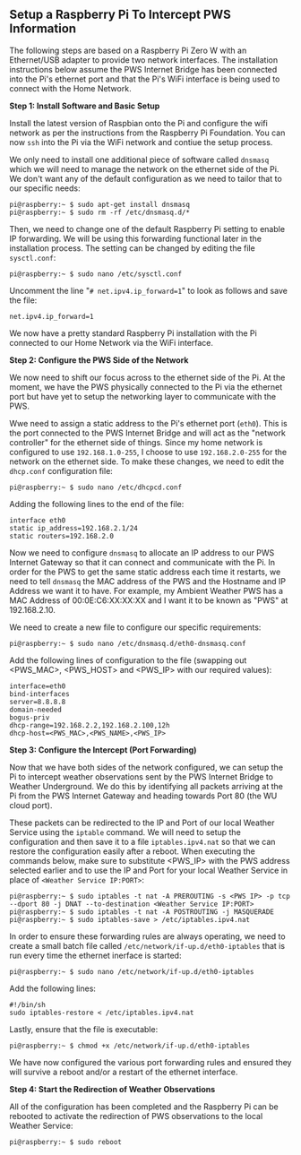 ## Setup a Raspberry Pi To Intercept PWS Information

The following steps are based on a Raspberry Pi Zero W with an Ethernet/USB adapter to provide two network interfaces. The installation instructions below assume the PWS Internet Bridge has been connected into the Pi's ethernet port and that the Pi's WiFi interface is being used to connect with the Home Network.

**Step 1: Install Software and Basic Setup**

Install the latest version of Raspbian onto the Pi and configure the wifi network as per the instructions from the Raspberry Pi Foundation. You can now `ssh` into the Pi via the WiFi network and contiue the setup process.

We only need to install one additional piece of software called `dnsmasq` which we will need to manage the network on the ethernet side of the Pi. We don't want any of the default configuration as we need to tailor that to our specific needs:

```
pi@raspberry:~ $ sudo apt-get install dnsmasq
pi@raspberry:~ $ sudo rm -rf /etc/dnsmasq.d/*
```

Then, we need to change one of the default Raspberry Pi setting to enable IP forwarding. We will be using this forwarding functional later in the installation process. The setting can be changed by editing the file `sysctl.conf`:

```
pi@raspberry:~ $ sudo nano /etc/sysctl.conf
```
Uncomment the line "`# net.ipv4.ip_forward=1`" to look as follows and save the file:
```
net.ipv4.ip_forward=1
```
We now have a pretty standard Raspberry Pi installation with the Pi connected to our Home Network via the WiFi interface.

**Step 2: Configure the PWS Side of the Network**

We now need to shift our focus across to the ethernet side of the Pi. At the moment, we have the PWS physically connected to the Pi via the ethernet port but have yet to setup the networking layer to communicate with the PWS.

Wwe need to assign a static address to the Pi's ethernet port (`eth0`). This is the port connected to the PWS Internet Bridge and will act as the "network controller" for the ethernet side of things. Since my home network is configured to use `192.168.1.0-255`, I choose to use `192.168.2.0-255` for the network on the ethernet side. To make these changes, we need to edit the `dhcp.conf` configuration file:

```
pi@raspberry:~ $ sudo nano /etc/dhcpcd.conf
```

Adding the following lines to the end of the file:

```
interface eth0
static ip_address=192.168.2.1/24
static routers=192.168.2.0
```

Now we need to configure `dnsmasq` to allocate an IP address to our PWS Internet Gateway so that it can connect and communicate with the Pi. In order for the PWS to get the same static address each time it restarts, we need to tell `dnsmasq` the MAC address of the PWS and the Hostname and IP Address we want it to have. For example, my Ambient Weather PWS has a MAC Address of 00:0E:C6:XX:XX:XX and I want it to be known as "PWS" at 192.168.2.10.

We need to create a new file to configure our specific requirements:
```
pi@raspberry:~ $ sudo nano /etc/dnsmasq.d/eth0-dnsmasq.conf
```
Add the following lines of configuration to the file (swapping out <PWS_MAC>, <PWS_HOST> and <PWS_IP> with our required values):
```
interface=eth0
bind-interfaces
server=8.8.8.8
domain-needed
bogus-priv
dhcp-range=192.168.2.2,192.168.2.100,12h
dhcp-host=<PWS_MAC>,<PWS_NAME>,<PWS_IP>
```
**Step 3: Configure the Intercept (Port Forwarding)**

Now that we have both sides of the network configured, we can setup the Pi to intercept weather observations sent by the PWS Internet Bridge to Weather Underground. We do this by identifying all packets arriving at the Pi from the PWS Internet Gateway and heading towards Port 80 (the WU cloud port).

These packets can be redirected to the IP and Port of our local Weather Service using the `iptable` command. We will need to setup the configuration and then save it to a file `iptables.ipv4.nat` so that we can restore the configuration easily after a reboot. When executing the commands below, make sure to substitute <PWS_IP> with the PWS address selected earlier and to use the IP and Port for your local Weather Service in place of `<Weather Service IP:PORT>`:
```
pi@raspberry:~ $ sudo iptables -t nat -A PREROUTING -s <PWS IP> -p tcp --dport 80 -j DNAT --to-destination <Weather Service IP:PORT>
pi@raspberry:~ $ sudo iptables -t nat -A POSTROUTING -j MASQUERADE
pi@raspberry:~ $ sudo iptables-save > /etc/iptables.ipv4.nat
```
In order to ensure these forwarding rules are always operating, we need to create a small batch file called `/etc/network/if-up.d/eth0-iptables` that is run every time the ethernet inerface is started:
```
pi@raspberry:~ $ sudo nano /etc/network/if-up.d/eth0-iptables
```
Add the following lines:
```
#!/bin/sh
sudo iptables-restore < /etc/iptables.ipv4.nat
```
Lastly, ensure that the file is executable:
```
pi@raspberry:~ $ chmod +x /etc/network/if-up.d/eth0-iptables
```
We have now configured the various port forwarding rules and ensured they will survive a reboot and/or a restart of the ethernet interface.

**Step 4:  Start the Redirection of Weather Observations**

All of the configuration has been completed and the Raspberry Pi can be rebooted to activate the redirection of PWS observations to the local Weather Service:

```
pi@raspberry:~ $ sudo reboot
```
